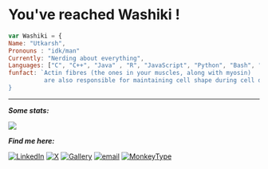 # You've reached Washiki !



```javascript 
var Washiki = {
Name: "Utkarsh",
Pronouns : "idk/man"
Currently: "Nerding about everything",
Languages: ["C", "C++", "Java" , "R", "JavaScript", "Python", "Bash", "Rust", "HTML/CSS"],
funfact: `Actin fibres (the ones in your muscles, along with myosin) 
          are also responsible for maintaining cell shape during cell division!',
}
```
<!--
**Washiki/Washiki** is a ✨ _special_ ✨ repository because its `README.md` (this file) appears on your GitHub profile.

Here are some ideas to get you started:

- 🔭 I’m currently working on ...
- 🌱 I’m currently learning ...
- 👯 I’m looking to collaborate on ...
- 🤔 I’m looking for help with ...
- 💬 Ask me about ...
- 📫 How to reach me: ...
- 😄 Pronouns: ...
- ⚡ Fun fact: ...
-->
___

***Some stats:*** 

[![](https://github-readme-stats.vercel.app/api/top-langs/?username=Washiki&layout=compact)](https://github.com/anuraghazra/github-readme-stats)

***Find me here:***

[![LinkedIn](https://img.shields.io/badge/LinkedIn-%230077B5.svg?style=for-the-badge&logo=linkedin&logoColor=white)](www.linkedin.com/in/utkarsh-singh-402641269)
[![X](https://img.shields.io/badge/X-black.svg?style=for-the-badge&logo=X&logoColor=white)](https://x.com/hellically_wound) 
[![Gallery](https://img.shields.io/badge/Instagram-E4405F?style=for-the-badge&logo=Instagram&logoColor=white)](https://www.instagram.com/washis.camera.roll/)
[![email](https://img.shields.io/badge/Email-D14836?style=for-the-badge&logo=gmail&logoColor=white)](mailto:iit2024052@iiita.ac.in)
[![MonkeyType](https://img.shields.io/badge/Monkeytype-e2b714?style=for-the-badge&logo=monkeytype&logoColor=white)](https://monkeytype.com/profile/Washikiballa)


